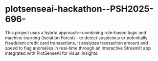 # plotsenseai-hackathon--PSH2025-696-
This project uses a hybrid approach—combining rule-based logic and machine learning (Isolation Forest)—to detect suspicious or potentially fraudulent credit card transactions. It analyzes transaction amount and speed to flag anomalies in real-time through an interactive Streamlit app integrated with PlotSenseAI for visual insights.
